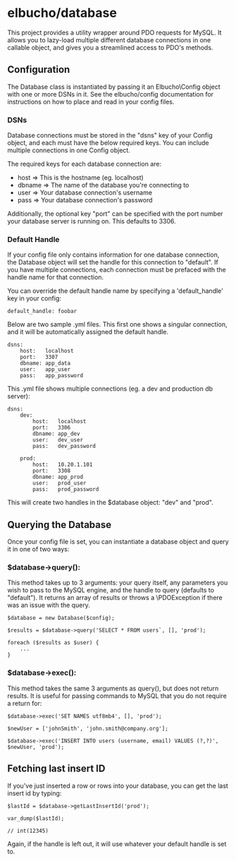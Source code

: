 # elbucho/database

This project provides a utility wrapper around PDO requests for MySQL.  It allows you to lazy-load multiple 
different database connections in one callable object, and gives you a streamlined access to PDO's methods.

## Configuration

The Database class is instantiated by passing it an Elbucho\Config object with one or more DSNs in it.
See the elbucho/config documentation for instructions on how to place and read in your config files.

### DSNs
Database connections must be stored in the "dsns" key of your Config object, and each must have the below
required keys.  You can include multiple connections in one Config object.

The required keys for each database connection are:

* host      => This is the hostname (eg. localhost)
* dbname    => The name of the database you're connecting to
* user      => Your database connection's username
* pass      => Your database connection's password

Additionally, the optional key "port" can be specified with the port number your database server is running on.
This defaults to 3306.

### Default Handle
If your config file only contains information for one database connection, the Database object will set the handle
for this connection to "default".  If you have multiple connections, each connection must be prefaced with the
handle name for that connection.

You can override the default handle name by specifying a 'default_handle' key in your config:

```
default_handle: foobar
```

Below are two sample .yml files. This first one shows a singular connection, and it will be automatically 
assigned the default handle.

```
dsns:
    host:   localhost
    port:   3307
    dbname: app_data
    user:   app_user
    pass:   app_password
```

This .yml file shows multiple connections (eg. a dev and production db server):

```
dsns:
    dev:
        host:   localhost
        port:   3306
        dbname: app_dev
        user:   dev_user
        pass:   dev_password

    prod:
        host:   10.20.1.101
        port:   3308
        dbname: app_prod
        user:   prod_user
        pass:   prod_password
```

This will create two handles in the $database object: "dev" and "prod".

## Querying the Database

Once your config file is set, you can instantiate a database object and query it in one of two ways:

### $database->query():
This method takes up to 3 arguments: your query itself, any parameters you wish to pass to the MySQL engine, 
and the handle to query (defaults to "default").  It returns an array of results or throws a \PDOException if
there was an issue with the query.

```
$database = new Database($config);

$results = $database->query('SELECT * FROM users`, [], 'prod');

foreach ($results as $user) {
    ...
}
```

### $database->exec():
This method takes the same 3 arguments as query(), but does not return results.  It is useful for passing
commands to MySQL that you do not require a return for: 

```
$database->exec('SET NAMES utf8mb4', [], 'prod');
```

```
$newUser = ['johnSmith', 'john.smith@company.org'];

$database->exec('INSERT INTO users (username, email) VALUES (?,?)', $newUser, 'prod');
```

## Fetching last insert ID
If you've just inserted a row or rows into your database, you can get the last insert id by typing:

```
$lastId = $database->getLastInsertId('prod');

var_dump($lastId);

// int(12345)
```

Again, if the handle is left out, it will use whatever your default handle is set to.
